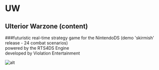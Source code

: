 # UW
## Ulterior Warzone (content)
###futuristic real-time strategy game for the NintendoDS
(demo 'skirmish' release - 24 combat scenarios)   
      powered by the RTS4DS Engine   
	  developed by Violation Entertainment
	  
![alt](https://www.violationentertainment.com/img/g_uw/UW_100128.jpg "image")
